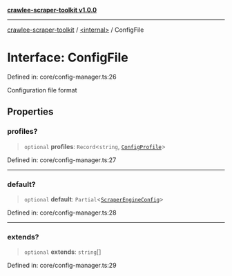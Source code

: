 [**crawlee-scraper-toolkit v1.0.0**](../../README.md)

***

[crawlee-scraper-toolkit](../../globals.md) / [\<internal\>](../README.md) / ConfigFile

# Interface: ConfigFile

Defined in: core/config-manager.ts:26

Configuration file format

## Properties

### profiles?

> `optional` **profiles**: `Record`\<`string`, [`ConfigProfile`](ConfigProfile.md)\>

Defined in: core/config-manager.ts:27

***

### default?

> `optional` **default**: `Partial`\<[`ScraperEngineConfig`](../../interfaces/ScraperEngineConfig.md)\>

Defined in: core/config-manager.ts:28

***

### extends?

> `optional` **extends**: `string`[]

Defined in: core/config-manager.ts:29

